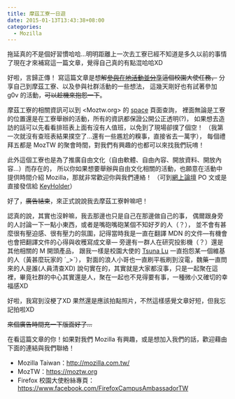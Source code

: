 ```yaml
---
title: 摩茲工寮一日遊
date: 2015-01-13T13:43:38+08:00
categories:
  - Mozilla
---
```


拖延真的不是個好習慣哈哈…明明距離上一次去工寮已經不知道是多久以前的事情了現在才來補寫這一篇文章，覺得自己真的有點混哈哈XD

好啦，言歸正傳！
寫這篇文章是想<del>解[參與在地活動並分享](https://estela.makes.org/thimble/fsa-activities-mozilla-community)這個校園大使任務，</del>
分享自己到摩茲工寮、以及參與社群活動的一些想法，
這幾天剛好也有試著參加 g0v 的活動，<del>可以趁機來抱怨一下</del>。

摩茲工寮的相關資訊可以到 <Moztw.org> 的 [space](http://moztw.org/space/) 頁面查詢，
裡面無論是工寮的位置還是在工寮舉辦的活動，所有的資訊都保證公開公正透明(?)，
如果想去造訪的話可以先看看排班表上面有沒有人值班，以免到了現場卻撲了個空！
（我第一次就沒有查班表結果撲空了…還有一些尷尬的糗事，直接省去一萬字），
每個禮拜五都是 MozTW 的聚會時間，對我們有興趣的也都可以來找我們玩唷！

此外這個工寮也是為了推廣自由文化（自由軟體、自由內容、開放資料、開放內容…）而存在的，
所以你如果想要舉辦與自由文化相關的活動，也願意在活動中提供時間介紹 Mozilla，那就非常歡迎你與我們連絡！
（可到[網上論壇](https://groups.google.com/forum/#!forum/moztw-general) PO 文或是直接發信給 [KeyHolder](mailto:space@moztw.org)）

好了，<del>廣告結束</del>，來正式說說我去摩茲工寮幹嘛吧！

認真的說，其實也沒幹嘛，我去那邊也只是自己在那邊做自己的事，
偶爾跟身旁的人討論一下一點小東西，或者是嘴砲嘴砲某個不知好歹的人（？），
並不會有甚麼很有壓迫感、很有壓力的氛圍，記得當時我是一直在翻譯 MDN 的文件—有機會也會把翻譯文件的心得與收穫寫成文章—
旁邊有一群人在研究投影機（？）還是其他相關的 M 開頭產品，
跟我一樣是校園大使的 [Tsuna Lu](http://adsa562.pixnet.net/blog) 一直抱怨某一個維基的人（黃甚麼玩家的 ˊ_>ˋ），
對面的浪人小哥也一直刷平板刷到沒電，魏藥一直問來的人是誰(人員清查XD)
說句實在的，其實就是大家都沒事，只是一起聚在這裡，畢竟社群的中心其實還是人，聚在一起也不見得要有事，一種微小又確切的幸福感XD

好啦，我寫到沒梗了XD 果然還是應該拍點照片，不然這樣感覺文章好短，但我忘記拍啦XD

<del>來個廣告時間充一下版面好了…</del>

在看這篇文章的你！如果對我們 Mozilla 有興趣，或是想加入我們的話，歡迎藉由下面的連結與我們聯絡！

- Mozilla Taiwan：<http://mozilla.com.tw/>
- MozTW：<https://moztw.org>
- Firefox 校園大使粉絲專頁：<https://www.facebook.com/FirefoxCampusAmbassadorTW>

